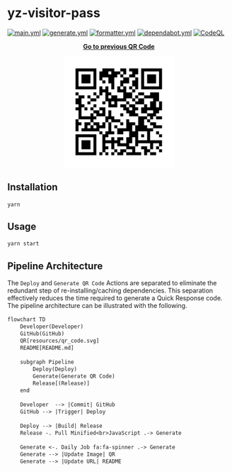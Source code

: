 # yz-visitor-pass

[![main.yml](https://github.com/winstxnhdw/yz-visitor-pass/actions/workflows/main.yml/badge.svg)](https://github.com/winstxnhdw/yz-visitor-pass/actions/workflows/main.yml)
[![generate.yml](https://github.com/winstxnhdw/yz-visitor-pass/actions/workflows/generate.yml/badge.svg)](https://github.com/winstxnhdw/yz-visitor-pass/actions/workflows/generate.yml)
[![formatter.yml](https://github.com/winstxnhdw/yz-visitor-pass/actions/workflows/formatter.yml/badge.svg)](https://github.com/winstxnhdw/yz-visitor-pass/actions/workflows/formatter.yml)
[![dependabot.yml](https://github.com/winstxnhdw/yz-visitor-pass/actions/workflows/dependabot.yml/badge.svg)](https://github.com/winstxnhdw/yz-visitor-pass/actions/workflows/dependabot.yml)
[![CodeQL](https://github.com/winstxnhdw/yz-visitor-pass/actions/workflows/github-code-scanning/codeql/badge.svg)](https://github.com/winstxnhdw/yz-visitor-pass/actions/workflows/github-code-scanning/codeql)

<p align="center">
    <b><a href="https://github.com/winstxnhdw/yz-visitor-pass/tree/38678deac28c7054d0bb68cacca6cf2a2ba02d73#yz-visitor-pass">Go to previous QR Code</a></b>
</p>

<div align="center">
    <img src="resources/qr_code.svg" width="250" height="250" />
</div>

## Installation

```bash
yarn
```

## Usage

```bash
yarn start
```

## Pipeline Architecture

The `Deploy` and `Generate QR Code` Actions are separated to eliminate the redundant step of re-installing/caching dependencies. This separation effectively reduces the time required to generate a Quick Response code. The pipeline architecture can be illustrated with the following.

```mermaid
flowchart TD
    Developer(Developer)
    GitHub(GitHub)
    QR[resources/qr_code.svg]
    README[README.md]

    subgraph Pipeline
        Deploy(Deploy)
        Generate(Generate QR Code)
        Release[(Release)]
    end

    Developer  --> |Commit| GitHub
    GitHub --> |Trigger| Deploy

    Deploy --> |Build| Release
    Release -. Pull Minified<br>JavaScript .-> Generate

    Generate <-. Daily Job fa:fa-spinner .-> Generate
    Generate --> |Update Image| QR
    Generate --> |Update URL| README
```
